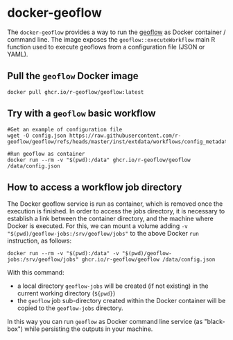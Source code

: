 # docker-geoflow

The `docker-geoflow` provides a way to run the [geoflow](https://github.com/r-geoflow/geoflow) as Docker container / command line. The image exposes the `geoflow::executeWorkflow` main R function used to execute geoflows from a configuration file (JSON or YAML).

## Pull the `geoflow` Docker image

```
docker pull ghcr.io/r-geoflow/geoflow:latest
```

## Try with a `geoflow` basic workflow

```
#Get an example of configuration file
wget -O config.json https://raw.githubusercontent.com/r-geoflow/geoflow/refs/heads/master/inst/extdata/workflows/config_metadata_gsheets.json

#Run geoflow as container
docker run --rm -v "$(pwd):/data" ghcr.io/r-geoflow/geoflow /data/config.json
```

## How to access a workflow job directory

The Docker geoflow service is run as container, which is removed once the execution is finished. In order to access the jobs directory, it is necessary to establish a link between the container directory, and the machine where Docker is executed. For this, we can mount a volume adding `-v "$(pwd)/geoflow-jobs:/srv/geoflow/jobs"` to the above Docker `run` instruction, as follows:

```
docker run --rm -v "$(pwd):/data" -v "$(pwd)/geoflow-jobs:/srv/geoflow/jobs" ghcr.io/r-geoflow/geoflow /data/config.json
```

With this command:

* a local directory `geoflow-jobs` will be created (if not existing) in the current working directory (`${pwd}`)
* the `geoflow` job sub-directory created within the Docker container will be copied to the `geoflow-jobs` directory.

In this way you can run `geoflow` as Docker command line service (as "black-box") while persisting the outputs in your machine.



